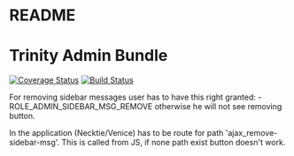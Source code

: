 # README

Trinity Admin Bundle
====================

[![Coverage Status](https://coveralls.io/repos/github/modpreneur/trinity-admin/badge.svg?branch=master)](https://coveralls.io/github/modpreneur/trinity-admin?branch=master)
[![Build Status](https://travis-ci.org/modpreneur/trinity-admin.svg?branch=master)](https://travis-ci.org/modpreneur/trinity-admin)

For removing sidebar messages user has to have this right granted:
-ROLE_ADMIN_SIDEBAR_MSG_REMOVE
otherwise he will not see removing button.

In the application (Necktie/Venice) has to be route for path 'ajax_remove-sidebar-msg'.
This is called from JS, if none path exist button doesn't work.



